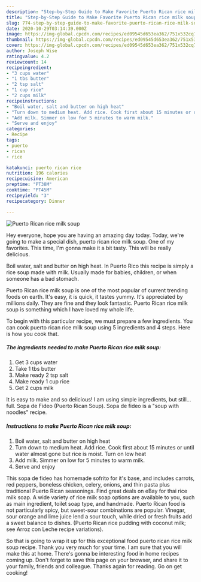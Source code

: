 ```yaml
---
description: "Step-by-Step Guide to Make Favorite Puerto Rican rice milk soup"
title: "Step-by-Step Guide to Make Favorite Puerto Rican rice milk soup"
slug: 774-step-by-step-guide-to-make-favorite-puerto-rican-rice-milk-soup
date: 2020-10-29T03:14:39.000Z
image: https://img-global.cpcdn.com/recipes/ed09545d653ea362/751x532cq70/puerto-rican-rice-milk-soup-recipe-main-photo.jpg
thumbnail: https://img-global.cpcdn.com/recipes/ed09545d653ea362/751x532cq70/puerto-rican-rice-milk-soup-recipe-main-photo.jpg
cover: https://img-global.cpcdn.com/recipes/ed09545d653ea362/751x532cq70/puerto-rican-rice-milk-soup-recipe-main-photo.jpg
author: Joseph Wise
ratingvalue: 4.2
reviewcount: 14
recipeingredient:
- "3 cups water"
- "1 tbs butter"
- "2 tsp salt"
- "1 cup rice"
- "2 cups milk"
recipeinstructions:
- "Boil water, salt and butter on high heat"
- "Turn down to medium heat. Add rice. Cook first about 15 minutes or until water almost gone but rice is moist. Turn on low heat"
- "Add milk. Simmer on low for 5 minutes to warm milk."
- "Serve and enjoy"
categories:
- Recipe
tags:
- puerto
- rican
- rice

katakunci: puerto rican rice 
nutrition: 196 calories
recipecuisine: American
preptime: "PT38M"
cooktime: "PT45M"
recipeyield: "3"
recipecategory: Dinner

---
```



![Puerto Rican rice milk soup](https://img-global.cpcdn.com/recipes/ed09545d653ea362/751x532cq70/puerto-rican-rice-milk-soup-recipe-main-photo.jpg)

Hey everyone, hope you are having an amazing day today. Today, we're going to make a special dish, puerto rican rice milk soup. One of my favorites. This time, I'm gonna make it a bit tasty. This will be really delicious.

Boil water, salt and butter on high heat. In Puerto Rico this recipe is simply a rice soup made with milk. Usually made for babies, children, or when someone has a bad stomach.

Puerto Rican rice milk soup is one of the most popular of current trending foods on earth. It's easy, it is quick, it tastes yummy. It's appreciated by millions daily. They are fine and they look fantastic. Puerto Rican rice milk soup is something which I have loved my whole life.


To begin with this particular recipe, we must prepare a few ingredients. You can cook puerto rican rice milk soup using 5 ingredients and 4 steps. Here is how you cook that.

<!--inarticleads1-->

##### The ingredients needed to make Puerto Rican rice milk soup:

1. Get 3 cups water
1. Take 1 tbs butter
1. Make ready 2 tsp salt
1. Make ready 1 cup rice
1. Get 2 cups milk


It is easy to make and so delicious! I am using simple ingredients, but still… full. Sopa de Fideo (Puerto Rican Soup). Sopa de fideo is a &#34;soup with noodles&#34; recipe. 

<!--inarticleads2-->

##### Instructions to make Puerto Rican rice milk soup:

1. Boil water, salt and butter on high heat
1. Turn down to medium heat. Add rice. Cook first about 15 minutes or until water almost gone but rice is moist. Turn on low heat
1. Add milk. Simmer on low for 5 minutes to warm milk.
1. Serve and enjoy


This sopa de fideo has homemade sofrito for it&#39;s base, and includes carrots, red peppers, boneless chicken, celery, onions, and thin pasta plus traditional Puerto Rican seasonings. Find great deals on eBay for thai rice milk soap. A wide variety of rice milk soap options are available to you, such as main ingredient, toilet soap type, and handmade. Puerto Rican food is not particularly spicy, but sweet-sour combinations are popular. Vinegar, sour orange and lime juice lend a sour touch, while dried or fresh fruits add a sweet balance to dishes. (Puerto Rican rice pudding with coconut milk; see Arroz con Leche recipe variations). 

So that is going to wrap it up for this exceptional food puerto rican rice milk soup recipe. Thank you very much for your time. I am sure that you will make this at home. There's gonna be interesting food in home recipes coming up. Don't forget to save this page on your browser, and share it to your family, friends and colleague. Thanks again for reading. Go on get cooking!
